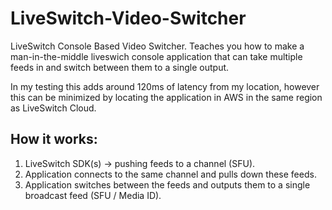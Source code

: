 # LiveSwitch-Video-Switcher
LiveSwitch Console Based Video Switcher. Teaches you how to make a man-in-the-middle liveswich console application that can take multiple feeds in and switch between them to a single output. 

In my testing this adds around 120ms of latency from my location, however this can be minimized by locating the application in AWS in the same region as LiveSwitch Cloud. 

## How it works:

1. LiveSwitch SDK(s) -> pushing feeds to a channel (SFU).
2. Application connects to the same channel and pulls down these feeds.
3. Application switches between the feeds and outputs them to a single broadcast feed (SFU / Media ID).



